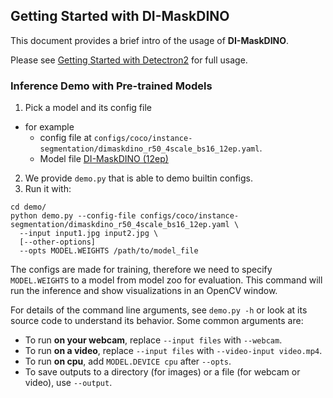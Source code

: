 ## Getting Started with DI-MaskDINO

This document provides a brief intro of the usage of **DI-MaskDINO**.

Please see [Getting Started with Detectron2](https://github.com/facebookresearch/detectron2/blob/master/GETTING_STARTED.md) for full usage.


### Inference Demo with Pre-trained Models

1. Pick a model and its config file
- for example
   - config file at `configs/coco/instance-segmentation/dimaskdino_r50_4scale_bs16_12ep.yaml`.
   - Model file [DI-MaskDINO (12ep) ](https://drive.google.com/file/d/1oQociMQSt_jmQtH3pm92i6zat8Gt83Oh/view?usp=drive_link)
2. We provide `demo.py` that is able to demo builtin configs. 
3. Run it with:
```
cd demo/
python demo.py --config-file configs/coco/instance-segmentation/dimaskdino_r50_4scale_bs16_12ep.yaml \
  --input input1.jpg input2.jpg \
  [--other-options]
  --opts MODEL.WEIGHTS /path/to/model_file
```
The configs are made for training, therefore we need to specify `MODEL.WEIGHTS` to a model from model zoo for evaluation.
This command will run the inference and show visualizations in an OpenCV window.

For details of the command line arguments, see `demo.py -h` or look at its source code
to understand its behavior. Some common arguments are:
* To run __on your webcam__, replace `--input files` with `--webcam`.
* To run __on a video__, replace `--input files` with `--video-input video.mp4`.
* To run __on cpu__, add `MODEL.DEVICE cpu` after `--opts`.
* To save outputs to a directory (for images) or a file (for webcam or video), use `--output`.



